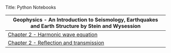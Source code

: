 Title: Python Notebooks

| Geophysics - An Introduction to Seismology, Earthquakes and Earth Structure by Stein and Wysession  |
|------------- |
|[Chapter 2 - Harmonic wave equation]({filename}/PythonNotebooks/Geophysics/AnIntroToSeismology/Ch02/HarmonicWaveSolution.ipynb)  |
|[Chapter 2 - Reflection and transmission]({filename}/PythonNotebooks/Geophysics/AnIntroToSeismology/Ch02/HarmonicWaveSolution.ipynb)  |

